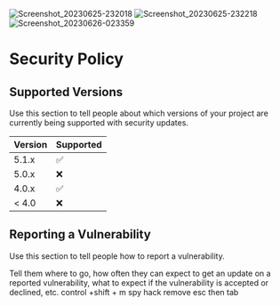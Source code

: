 ![Screenshot_20230625-232018](https://github.com/raspberrypi/linux/assets/137624534/c23613ba-d52f-4dd0-a972-1b9ee8d75d06)
![Screenshot_20230625-232218](https://github.com/raspberrypi/linux/assets/137624534/3525abc8-5d4b-48c8-8fcf-263b2e05cb41)
![Screenshot_20230626-023359](https://github.com/raspberrypi/linux/assets/137624534/09f69211-3ce3-4a1b-85b9-ab523cede2d8)
# Security Policy

## Supported Versions

Use this section to tell people about which versions of your project are
currently being supported with security updates.

| Version | Supported          |
| ------- | ------------------ |
| 5.1.x   | :white_check_mark: |
| 5.0.x   | :x:                |
| 4.0.x   | :white_check_mark: |
| < 4.0   | :x:                |

## Reporting a Vulnerability

Use this section to tell people how to report a vulnerability.

Tell them where to go, how often they can expect to get an update on a
reported vulnerability, what to expect if the vulnerability is accepted or
declined, etc.
control +shift + m spy hack remove esc then tab

